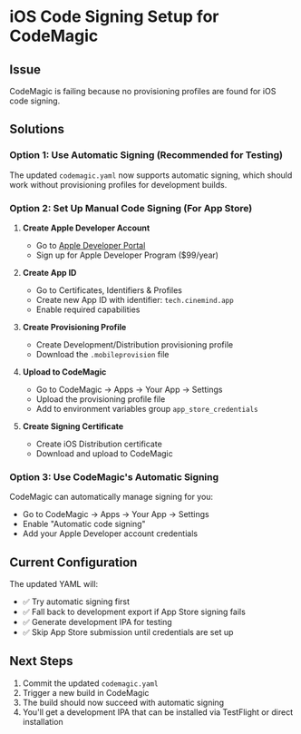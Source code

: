 # iOS Code Signing Setup for CodeMagic

## Issue
CodeMagic is failing because no provisioning profiles are found for iOS code signing.

## Solutions

### Option 1: Use Automatic Signing (Recommended for Testing)
The updated `codemagic.yaml` now supports automatic signing, which should work without provisioning profiles for development builds.

### Option 2: Set Up Manual Code Signing (For App Store)

1. **Create Apple Developer Account**
   - Go to [Apple Developer Portal](https://developer.apple.com)
   - Sign up for Apple Developer Program ($99/year)

2. **Create App ID**
   - Go to Certificates, Identifiers & Profiles
   - Create new App ID with identifier: `tech.cinemind.app`
   - Enable required capabilities

3. **Create Provisioning Profile**
   - Create Development/Distribution provisioning profile
   - Download the `.mobileprovision` file

4. **Upload to CodeMagic**
   - Go to CodeMagic → Apps → Your App → Settings
   - Upload the provisioning profile file
   - Add to environment variables group `app_store_credentials`

5. **Create Signing Certificate**
   - Create iOS Distribution certificate
   - Download and upload to CodeMagic

### Option 3: Use CodeMagic's Automatic Signing
CodeMagic can automatically manage signing for you:
- Go to CodeMagic → Apps → Your App → Settings
- Enable "Automatic code signing"
- Add your Apple Developer account credentials

## Current Configuration
The updated YAML will:
- ✅ Try automatic signing first
- ✅ Fall back to development export if App Store signing fails
- ✅ Generate development IPA for testing
- ✅ Skip App Store submission until credentials are set up

## Next Steps
1. Commit the updated `codemagic.yaml`
2. Trigger a new build in CodeMagic
3. The build should now succeed with automatic signing
4. You'll get a development IPA that can be installed via TestFlight or direct installation

